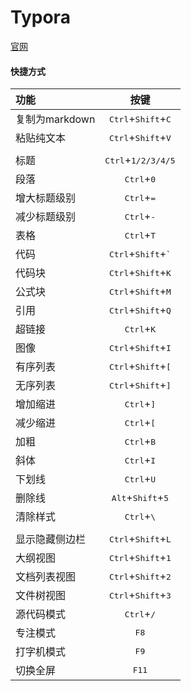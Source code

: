# Typora

[官网](https://www.typora.io/)

#### 快捷方式
|功能|按键|
|:-|:-:|
|复制为markdown|<kbd>Ctrl</kbd>+<kbd>Shift</kbd>+<kbd>C</kbd>|
|粘贴纯文本|<kbd>Ctrl</kbd>+<kbd>Shift</kbd>+<kbd>V</kbd>|
|||
|标题|<kbd>Ctrl</kbd>+<kbd>1/2/3/4/5</kbd>|
|段落|<kbd>Ctrl</kbd>+<kbd>0</kbd>|
|增大标题级别|<kbd>Ctrl</kbd>+<kbd>=</kbd>|
|减少标题级别|<kbd>Ctrl</kbd>+<kbd>-</kbd>|
|表格|<kbd>Ctrl</kbd>+<kbd>T</kbd>|
|代码|<kbd>Ctrl</kbd>+<kbd>Shift</kbd>+<kbd>`</kbd>|
|代码块|<kbd>Ctrl</kbd>+<kbd>Shift</kbd>+<kbd>K</kbd>|
|公式块|<kbd>Ctrl</kbd>+<kbd>Shift</kbd>+<kbd>M</kbd>|
|引用|<kbd>Ctrl</kbd>+<kbd>Shift</kbd>+<kbd>Q</kbd>|
|超链接|<kbd>Ctrl</kbd>+<kbd>K</kbd>|
|图像|<kbd>Ctrl</kbd>+<kbd>Shift</kbd>+<kbd>I</kbd>|
|有序列表|<kbd>Ctrl</kbd>+<kbd>Shift</kbd>+<kbd>[</kbd>|
|无序列表|<kbd>Ctrl</kbd>+<kbd>Shift</kbd>+<kbd>]</kbd>|
|增加缩进|<kbd>Ctrl</kbd>+<kbd>]</kbd>|
|减少缩进|<kbd>Ctrl</kbd>+<kbd>[</kbd>|
|加粗|<kbd>Ctrl</kbd>+<kbd>B</kbd>|
|斜体|<kbd>Ctrl</kbd>+<kbd>I</kbd>|
|下划线|<kbd>Ctrl</kbd>+<kbd>U</kbd>|
|删除线|<kbd>Alt</kbd>+<kbd>Shift</kbd>+<kbd>5</kbd>|
|清除样式|<kbd>Ctrl</kbd>+<kbd>\\</kbd>|
|||
|显示隐藏侧边栏|<kbd>Ctrl</kbd>+<kbd>Shift</kbd>+<kbd>L</kbd>|
|大纲视图|<kbd>Ctrl</kbd>+<kbd>Shift</kbd>+<kbd>1</kbd>|
|文档列表视图|<kbd>Ctrl</kbd>+<kbd>Shift</kbd>+<kbd>2</kbd>|
|文件树视图|<kbd>Ctrl</kbd>+<kbd>Shift</kbd>+<kbd>3</kbd>|
|源代码模式|<kbd>Ctrl</kbd>+<kbd>/</kbd>|
|专注模式|<kbd>F8</kbd>|
|打字机模式|<kbd>F9</kbd>|
|切换全屏|<kbd>F11</kbd>|

